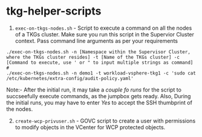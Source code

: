 # tkg-helper-scripts

1. `exec-on-tkgs-nodes.sh` - Script to execute a command on all the nodes of a TKGs cluster. Make sure you run this script in the Supervior Cluster context. Pass command line arguments as per your requirements

```shell
./exec-on-tkgs-nodes.sh -n [Namespace within the Supervisor Cluster, where the TKGs cluster resides] -t [Name of the TKGs cluster] -c [Command to execute, use ' or " to input multiple strings as command] 
#
./exec-on-tkgs-nodes.sh -n demo1 -t workload-vsphere-tkg1 -c 'sudo cat /etc/kubernetes/extra-config/audit-policy.yaml'
```


Note:- After the initial run, it may take a *couple fo runs* for the script to succseefully execute commands, as the jumpbox gets ready. Also, During the initial runs, you may have to enter *Yes* to accept the SSH thumbprint of the nodes.

2. `create-wcp-privuser.sh` - GOVC script to create a user with permissions to modify objects in the VCenter for WCP protected objects. 
